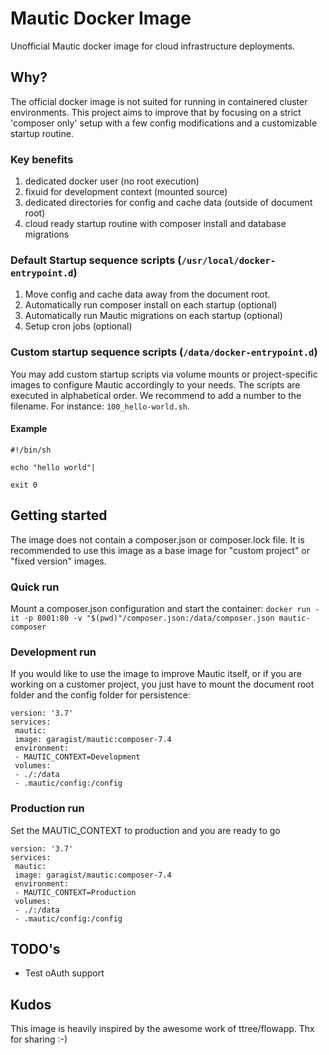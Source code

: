 # Mautic Docker Image
Unofficial Mautic docker image for cloud infrastructure deployments. 
## Why?
The official docker image is not suited for running in containered cluster environments. This project aims to improve that by focusing on a strict 'composer only' setup with a few config modifications and a customizable startup routine.

### Key benefits
1. dedicated docker user (no root execution)
2. fixuid for development context (mounted source)
3. dedicated directories for config and cache data (outside of document root)
4. cloud ready startup routine with composer install and database migrations

### Default Startup sequence scripts (`/usr/local/docker-entrypoint.d`)
1. Move config and cache data away from the document root.
2. Automatically run composer install on each startup (optional)
3. Automatically run Mautic migrations on each startup (optional)
4. Setup cron jobs (optional)

### Custom startup sequence scripts (`/data/docker-entrypoint.d`)
You may add custom startup scripts via volume mounts or project-specific images to configure Mautic accordingly to your needs. The scripts are executed in alphabetical order. We recommend to add a number to the filename. For instance: `100_hello-world.sh`. 
#### Example
```
#!/bin/sh

echo "hello world"|

exit 0
```

## Getting started
The image does not contain a composer.json or composer.lock file. It is recommended to use this image as a base image for "custom project" or "fixed version" images.
### Quick run
Mount a composer.json configuration and start the container:
```docker run -it -p 8001:80 -v "$(pwd)"/composer.json:/data/composer.json mautic-composer```
### Development run
If you would like to use the image to improve Mautic itself, or if you are working on a customer project, you just have to mount the document root folder and the config folder for persistence:
```
version: '3.7'
services:
 mautic:
 image: garagist/mautic:composer-7.4
 environment:
 - MAUTIC_CONTEXT=Development
 volumes:
 - ./:/data
 - .mautic/config:/config
```
### Production run
Set the MAUTIC_CONTEXT to production and you are ready to go
```
version: '3.7'
services:
 mautic:
 image: garagist/mautic:composer-7.4
 environment:
 - MAUTIC_CONTEXT=Production
 volumes:
 - ./:/data
 - .mautic/config:/config
```

## TODO's
- Test oAuth support

## Kudos
This image is heavily inspired by the awesome work of ttree/flowapp. Thx for sharing :-)
